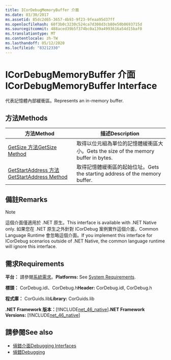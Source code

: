 ```yaml
---
title: ICorDebugMemoryBuffer 介面
ms.date: 03/30/2017
ms.assetid: 85dc2d65-3657-4b93-9f23-9feaa95d37ff
ms.openlocfilehash: 60f3b0c3230c524ca7d308d3cb80e50b0693715d
ms.sourcegitcommit: 488aced39b5f374bc0a139a4993616a54d15baf0
ms.translationtype: MT
ms.contentlocale: zh-TW
ms.lasthandoff: 05/12/2020
ms.locfileid: "83212330"
---
```

# <a name="icordebugmemorybuffer-interface"></a><span data-ttu-id="1cc7b-102">ICorDebugMemoryBuffer 介面</span><span class="sxs-lookup"><span data-stu-id="1cc7b-102">ICorDebugMemoryBuffer Interface</span></span>
<span data-ttu-id="1cc7b-103">代表記憶體內部緩衝區。</span><span class="sxs-lookup"><span data-stu-id="1cc7b-103">Represents an in-memory buffer.</span></span>  
  
## <a name="methods"></a><span data-ttu-id="1cc7b-104">方法</span><span class="sxs-lookup"><span data-stu-id="1cc7b-104">Methods</span></span>  
  
|<span data-ttu-id="1cc7b-105">方法</span><span class="sxs-lookup"><span data-stu-id="1cc7b-105">Method</span></span>|<span data-ttu-id="1cc7b-106">描述</span><span class="sxs-lookup"><span data-stu-id="1cc7b-106">Description</span></span>|  
|------------|-----------------|  
|[<span data-ttu-id="1cc7b-107">GetSize 方法</span><span class="sxs-lookup"><span data-stu-id="1cc7b-107">GetSize Method</span></span>](icordebugmemorybuffer-getsize-method.md)|<span data-ttu-id="1cc7b-108">取得以位元組為單位的記憶體緩衝區大小。</span><span class="sxs-lookup"><span data-stu-id="1cc7b-108">Gets the size of the memory buffer in bytes.</span></span>|  
|[<span data-ttu-id="1cc7b-109">GetStartAddress 方法</span><span class="sxs-lookup"><span data-stu-id="1cc7b-109">GetStartAddress Method</span></span>](icordebugmemorybuffer-getstartaddress-method.md)|<span data-ttu-id="1cc7b-110">取得記憶體緩衝區的起始位址。</span><span class="sxs-lookup"><span data-stu-id="1cc7b-110">Gets the starting address of the memory buffer.</span></span>|  
  
## <a name="remarks"></a><span data-ttu-id="1cc7b-111">備註</span><span class="sxs-lookup"><span data-stu-id="1cc7b-111">Remarks</span></span>  
  
> [!NOTE]
> <span data-ttu-id="1cc7b-112">這個介面僅適用於 .NET 原生。</span><span class="sxs-lookup"><span data-stu-id="1cc7b-112">This interface is available with .NET Native only.</span></span> <span data-ttu-id="1cc7b-113">如果您在 .NET 原生之外針對 ICorDebug 案例實作這個介面，Common Language Runtime 會忽略這個介面。</span><span class="sxs-lookup"><span data-stu-id="1cc7b-113">If you implement this interface for ICorDebug scenarios outside of .NET Native, the common language runtime will ignore this interface.</span></span>  
  
## <a name="requirements"></a><span data-ttu-id="1cc7b-114">需求</span><span class="sxs-lookup"><span data-stu-id="1cc7b-114">Requirements</span></span>  
 <span data-ttu-id="1cc7b-115">**平台：** 請參閱[系統需求](../../get-started/system-requirements.md)。</span><span class="sxs-lookup"><span data-stu-id="1cc7b-115">**Platforms:** See [System Requirements](../../get-started/system-requirements.md).</span></span>  
  
 <span data-ttu-id="1cc7b-116">**標頭：** CorDebug.idl、CorDebug.h</span><span class="sxs-lookup"><span data-stu-id="1cc7b-116">**Header:** CorDebug.idl, CorDebug.h</span></span>  
  
 <span data-ttu-id="1cc7b-117">**程式庫：** CorGuids.lib</span><span class="sxs-lookup"><span data-stu-id="1cc7b-117">**Library:** CorGuids.lib</span></span>  
  
 <span data-ttu-id="1cc7b-118">**.NET Framework 版本：**[!INCLUDE[net_46_native](../../../../includes/net-46-native-md.md)]</span><span class="sxs-lookup"><span data-stu-id="1cc7b-118">**.NET Framework Versions:** [!INCLUDE[net_46_native](../../../../includes/net-46-native-md.md)]</span></span>  
  
## <a name="see-also"></a><span data-ttu-id="1cc7b-119">請參閱</span><span class="sxs-lookup"><span data-stu-id="1cc7b-119">See also</span></span>

- [<span data-ttu-id="1cc7b-120">偵錯介面</span><span class="sxs-lookup"><span data-stu-id="1cc7b-120">Debugging Interfaces</span></span>](debugging-interfaces.md)
- [<span data-ttu-id="1cc7b-121">偵錯</span><span class="sxs-lookup"><span data-stu-id="1cc7b-121">Debugging</span></span>](index.md)
